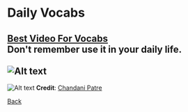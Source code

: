 # Daily Vocabs


[Best Video For Vocabs](https://youtu.be/FuTIE7nHyOE?si=7zxpR5MVU-SbZshI)<br>
Don't remember use it in your daily life.
<br>
<br>
![Alt text](/vocab-images/01.jpeg)
---
![Alt text](/vocab-images/02.jpeg)
**Credit**: [Chandani Patre](https://github.com/chandanipatre)

[Back](/README.md)